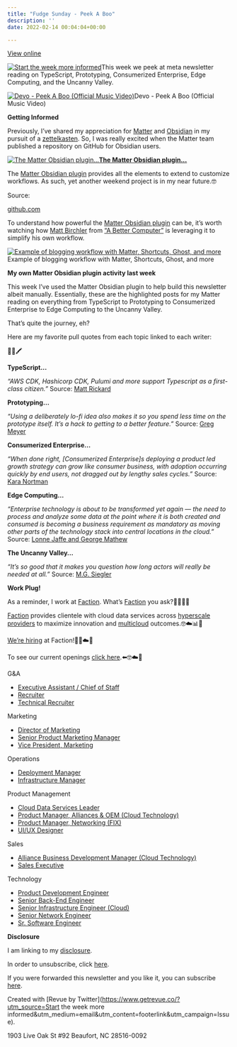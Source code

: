```yaml
---
title: "Fudge Sunday - Peek A Boo"
description: ''
date: 2022-02-14 00:04:04+00:00

---
```


[View online](https://sunday.fudge.org/issues/fudge-sunday-peek-a-boo-1026756?utm_campaign=Issue&utm_content=view_in_browser&utm_medium=email&utm_source=Start+the+week+more+informed)

[![Start the week more informed](https://bucketeer-e05bbc84-baa3-437e-9518-adb32be77984.s3.amazonaws.com/public/images/4892b2a2-ec84-45fb-8fc3-55806217a50f_1200x115.png "Start the week more informed")](https://substackcdn.com/image/fetch/f_auto,q_auto:good,fl_progressive:steep/https%3A%2F%2Fbucketeer-e05bbc84-baa3-437e-9518-adb32be77984.s3.amazonaws.com%2Fpublic%2Fimages%2F4892b2a2-ec84-45fb-8fc3-55806217a50f_1200x115.png)This week we peek at meta newsletter reading on TypeScript, Prototyping, Consumerized Enterprise, Edge Computing, and the Uncanny Valley.

[![Devo - Peek A Boo (Official Music Video)](https://bucketeer-e05bbc84-baa3-437e-9518-adb32be77984.s3.amazonaws.com/public/images/7d00bd96-34c6-4b4f-9d66-0d584862a118_600x450.jpeg "Devo - Peek A Boo (Official Music Video)")](https://substackcdn.com/image/fetch/f_auto,q_auto:good,fl_progressive:steep/https%3A%2F%2Fbucketeer-e05bbc84-baa3-437e-9518-adb32be77984.s3.amazonaws.com%2Fpublic%2Fimages%2F7d00bd96-34c6-4b4f-9d66-0d584862a118_600x450.jpeg)Devo - Peek A Boo (Official Music Video)

 **Getting Informed**

Previously, I’ve shared my appreciation for [Matter](https://sunday.fudge.org/issues/fudge-sunday-zettelkasten-end-of-year-favorites-930157?utm_campaign=Start%20the%20week%20more%20informed&utm_medium=email&utm_source=Revue%20newsletter) and [Obsidian](https://sunday.fudge.org/issues/fudge-sunday-zettelkasten-end-of-year-favorites-930157?utm_campaign=Start%20the%20week%20more%20informed&utm_medium=email&utm_source=Revue%20newsletter) in my pursuit of a [zettelkasten](https://sunday.fudge.org/issues/fudge-sunday-zettelkasten-end-of-year-favorites-930157?utm_campaign=Start%20the%20week%20more%20informed&utm_medium=email&utm_source=Revue%20newsletter). So, I was really excited when the Matter team published a repository on GitHub for Obsidian users.

[![The Matter Obsidian plugin...](https://bucketeer-e05bbc84-baa3-437e-9518-adb32be77984.s3.amazonaws.com/public/images/34afbbed-4d2e-4225-b118-5cd46bf9e020_600x300.png "The Matter Obsidian plugin...")](https://substackcdn.com/image/fetch/f_auto,q_auto:good,fl_progressive:steep/https%3A%2F%2Fbucketeer-e05bbc84-baa3-437e-9518-adb32be77984.s3.amazonaws.com%2Fpublic%2Fimages%2F34afbbed-4d2e-4225-b118-5cd46bf9e020_600x300.png)**[The Matter Obsidian plugin...](https://github.com/getmatterapp/obsidian-matter?utm_campaign=Start%20the%20week%20more%20informed&utm_medium=email&utm_source=Revue%20newsletter)**

The [Matter Obsidian plugin](https://github.com/getmatterapp/obsidian-matter?utm_campaign=Start%20the%20week%20more%20informed&utm_medium=email&utm_source=Revue%20newsletter) provides all the elements to extend to customize workflows. As such, yet another weekend project is in my near future.🤓

Source:

[github.com](https://github.com/getmatterapp/obsidian-matter?utm_campaign=Start%20the%20week%20more%20informed&utm_medium=email&utm_source=Revue%20newsletter)

To understand how powerful the [Matter Obsidian plugin](https://github.com/getmatterapp/obsidian-matter?utm_campaign=Start%20the%20week%20more%20informed&utm_medium=email&utm_source=Revue%20newsletter) can be, it’s worth watching how [Matt Birchler](https://twitter.com/mattbirchler?utm_campaign=Start%20the%20week%20more%20informed&utm_medium=email&utm_source=Revue%20newsletter) from [“A Better Computer”](https://www.youtube.com/watch?utm_campaign=Start%20the%20week%20more%20informed&utm_medium=email&utm_source=Revue%20newsletter&v=GqTyyQBi3hA) is leveraging it to simplify his own workflow.

[![Example of blogging workflow with Matter, Shortcuts, Ghost, and more](https://bucketeer-e05bbc84-baa3-437e-9518-adb32be77984.s3.amazonaws.com/public/images/820ca81a-139d-44e6-b0e7-92d0b5afedad_600x450.jpeg "Example of blogging workflow with Matter, Shortcuts, Ghost, and more")](https://substackcdn.com/image/fetch/f_auto,q_auto:good,fl_progressive:steep/https%3A%2F%2Fbucketeer-e05bbc84-baa3-437e-9518-adb32be77984.s3.amazonaws.com%2Fpublic%2Fimages%2F820ca81a-139d-44e6-b0e7-92d0b5afedad_600x450.jpeg)Example of blogging workflow with Matter, Shortcuts, Ghost, and more

 **My own Matter Obsidian plugin activity last week**

This week I’ve used the Matter Obsidian plugin to help build this newsletter albeit manually. Essentially, these are the highlighted posts for my Matter reading on everything from TypeScript to Prototyping to Consumerized Enterprise to Edge Computing to the Uncanny Valley.

That’s quite the journey, eh?

Here are my favorite pull quotes from each topic linked to each writer:

📖🤔🖍

**TypeScript…**

*“AWS CDK, Hashicorp CDK, Pulumi and more support Typescript as a first-class citizen.”* Source: [Matt Rickard](https://matt-rickard.com/why-typescript-for-infrastructure/?utm_campaign=Start%20the%20week%20more%20informed&utm_medium=email&utm_source=Revue%20newsletter)

**Prototyping…**

*“Using a deliberately lo-fi idea also makes it so you spend less time on the prototype itself. It’s a hack to getting to a better feature.”* Source: [Greg Meyer](https://www.finddataops.com/p/everything-starts-out-looking-like-649?utm_campaign=Start%20the%20week%20more%20informed&utm_medium=email&utm_source=Revue%20newsletter)

**Consumerized Enterprise…**

*“When done right, [Consumerized Enterprise]s deploying a product led growth strategy can grow like consumer business, with adoption occurring quickly by end users, not dragged out by lengthy sales cycles.”* Source: [Kara Nortman](https://ventureinside.com/the-consumerized-enterprise-is-the-best-thing-to-happen-to-software-since-its-name-changed-to-saas-bde1f61573d7?utm_campaign=Start%20the%20week%20more%20informed&utm_medium=email&utm_source=Revue%20newsletter)

**Edge Computing…**

*“Enterprise technology is about to be transformed yet again — the need to process and analyze some data at the point where it is both created and consumed is becoming a business requirement as mandatory as moving other parts of the technology stack into central locations in the cloud.”* Source: [Lonne Jaffe and George Mathew](https://www.insightpartners.com/blog/edge-computing-techs-next-trillion-dollar-opportunity/?utm_campaign=Start%20the%20week%20more%20informed&utm_medium=email&utm_source=Revue%20newsletter)

**The Uncanny Valley…**

*“It’s so good that it makes you question how long actors will really be needed at all.”* Source: [M.G. Siegler](https://500ish.com/you-havent-aged-a-day-7d01b5e0cb46?utm_campaign=Start%20the%20week%20more%20informed&utm_medium=email&utm_source=Revue%20newsletter)

 **Work Plug!**

As a reminder, I work at [Faction](https://www.factioninc.com/solutions/multi-cloud-data-services/?utm_campaign=sunday.fudge.org&utm_medium=email&utm_source=Revue%20newsletter). What’s [Faction](https://www.factioninc.com/solutions/multi-cloud-data-services/?utm_campaign=sunday.fudge.org&utm_medium=email&utm_source=Revue%20newsletter) you ask?🤔🤔🤔🤔

[Faction](https://www.factioninc.com/solutions/multi-cloud-data-services/?utm_campaign=sunday.fudge.org&utm_medium=email&utm_source=Revue%20newsletter) provides clientele with cloud data services across [hyperscale providers](https://www.factioninc.com/solutions/multi-cloud-data-services/?utm_campaign=sunday.fudge.org&utm_medium=email&utm_source=Revue%20newsletter) to maximize innovation and [multicloud](https://www.factioninc.com/solutions/multi-cloud-data-services/?utm_campaign=sunday.fudge.org&utm_medium=email&utm_source=Revue%20newsletter) outcomes.🤓☁️📊🚀

[We’re hiring](https://grnh.se/66f4d22d4us?utm_campaign=sunday.fudge.org&utm_medium=email&utm_source=Revue%20newsletter) at Faction!🎉🤓☁️🚀

To see our current openings [click here](https://grnh.se/66f4d22d4us?utm_campaign=sunday.fudge.org&utm_medium=email&utm_source=Revue%20newsletter).⬅️🤓☁️🚀

G&A

* [Executive Assistant / Chief of Staff](https://www.factioninc.com/company/careers?gh_jid=4229474004&gh_src=66f4d22d4us&utm_campaign=sunday.fudge.org&utm_medium=email&utm_source=Revue%20newsletter)
* [Recruiter](https://www.factioninc.com/company/careers?gh_jid=4114604004&gh_src=66f4d22d4us&utm_campaign=sunday.fudge.org&utm_medium=email&utm_source=Revue%20newsletter)
* [Technical Recruiter](https://www.factioninc.com/company/careers?gh_jid=4293908004&gh_src=66f4d22d4us&utm_campaign=sunday.fudge.org&utm_medium=email&utm_source=Revue%20newsletter)

Marketing

* [Director of Marketing](https://www.factioninc.com/company/careers?gh_jid=4288821004&gh_src=66f4d22d4us&utm_campaign=sunday.fudge.org&utm_medium=email&utm_source=Revue%20newsletter)
* [Senior Product Marketing Manager](https://www.factioninc.com/company/careers?gh_jid=4304400004&gh_src=66f4d22d4us&utm_campaign=sunday.fudge.org&utm_medium=email&utm_source=Revue%20newsletter)
* [Vice President, Marketing](https://www.factioninc.com/company/careers?gh_jid=4191674004&gh_src=66f4d22d4us&utm_campaign=sunday.fudge.org&utm_medium=email&utm_source=Revue%20newsletter)

Operations

* [Deployment Manager](https://www.factioninc.com/company/careers?gh_jid=4310263004&gh_src=66f4d22d4us&utm_campaign=sunday.fudge.org&utm_medium=email&utm_source=Revue%20newsletter)
* [Infrastructure Manager](https://www.factioninc.com/company/careers?gh_jid=4310326004&gh_src=66f4d22d4us&utm_campaign=sunday.fudge.org&utm_medium=email&utm_source=Revue%20newsletter)

Product Management

* [Cloud Data Services Leader](https://www.factioninc.com/company/careers?gh_jid=4023220004&gh_src=66f4d22d4us&utm_campaign=sunday.fudge.org&utm_medium=email&utm_source=Revue%20newsletter)
* [Product Manager, Alliances & OEM (Cloud Technology)](https://www.factioninc.com/company/careers?gh_jid=4055866004&gh_src=66f4d22d4us&utm_campaign=sunday.fudge.org&utm_medium=email&utm_source=Revue%20newsletter)
* [Product Manager, Networking (FIX)](https://www.factioninc.com/company/careers?gh_jid=4276569004&gh_src=66f4d22d4us&utm_campaign=sunday.fudge.org&utm_medium=email&utm_source=Revue%20newsletter)
* [UI/UX Designer](https://www.factioninc.com/company/careers?gh_jid=4276577004&gh_src=66f4d22d4us&utm_campaign=sunday.fudge.org&utm_medium=email&utm_source=Revue%20newsletter)

Sales

* [Alliance Business Development Manager (Cloud Technology)](https://www.factioninc.com/company/careers?gh_jid=4186247004&gh_src=66f4d22d4us&utm_campaign=sunday.fudge.org&utm_medium=email&utm_source=Revue%20newsletter)
* [Sales Executive](https://www.factioninc.com/company/careers?gh_jid=4186332004&gh_src=66f4d22d4us&utm_campaign=sunday.fudge.org&utm_medium=email&utm_source=Revue%20newsletter)

Technology

* [Product Development Engineer](https://www.factioninc.com/company/careers?gh_jid=4048366004&gh_src=66f4d22d4us&utm_campaign=sunday.fudge.org&utm_medium=email&utm_source=Revue%20newsletter)
* [Senior Back-End Engineer](https://www.factioninc.com/company/careers?gh_jid=4022750004&gh_src=66f4d22d4us&utm_campaign=sunday.fudge.org&utm_medium=email&utm_source=Revue%20newsletter)
* [Senior Infrastructure Engineer (Cloud)](https://www.factioninc.com/company/careers?gh_jid=4022889004&gh_src=66f4d22d4us&utm_campaign=sunday.fudge.org&utm_medium=email&utm_source=Revue%20newsletter)
* [Senior Network Engineer](https://www.factioninc.com/company/careers?gh_jid=4023192004&gh_src=66f4d22d4us&utm_campaign=sunday.fudge.org&utm_medium=email&utm_source=Revue%20newsletter)
* [Sr. Software Engineer](https://www.factioninc.com/company/careers?gh_jid=4022896004&gh_src=66f4d22d4us&utm_campaign=sunday.fudge.org&utm_medium=email&utm_source=Revue%20newsletter)

 **Disclosure**

I am linking to my [disclosure](https://jaycuthrell.com/disclosure/?utm_campaign=sunday.fudge.org&utm_medium=email&utm_source=Revue%20newsletter).

In order to unsubscribe, click [here](#).

If you were forwarded this newsletter and you like it, you can subscribe [here](https://sunday.fudge.org/?utm_campaign=Issue&utm_content=forwarded&utm_medium=email&utm_source=Start+the+week+more+informed).

Created with [Revue by Twitter](https://www.getrevue.co/?utm_source=Start the week more informed&utm_medium=email&utm_content=footerlink&utm_campaign=Issue).

1903 Live Oak St #92 Beaufort, NC 28516-0092

